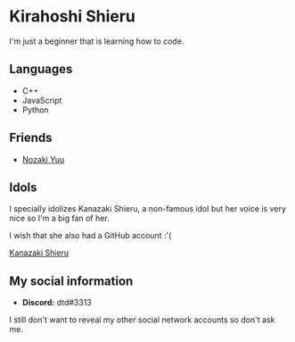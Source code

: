 # Kirahoshi Shieru

I'm just a beginner that is learning how to code.

## Languages
- C++
- JavaScript
- Python

## Friends

- [Nozaki Yuu](https://www.github.com/NozakiYuu)

## Idols

I specially idolizes Kanazaki Shieru, a non-famous idol but her voice is very nice so I'm a big fan of her.

I wish that she also had a GitHub account :'(

[Kanazaki Shieru](https://www.facebook.com/dundun.aka.shieru)

## My social information

- **Discord:** dtd#3313

I still don't want to reveal my other social network accounts so don't ask me.
